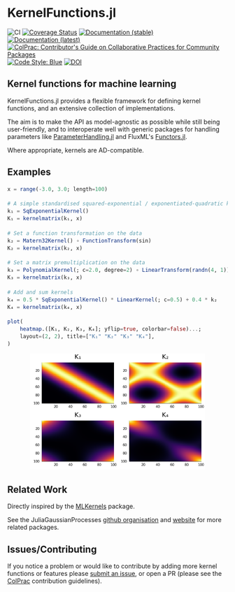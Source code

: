 # KernelFunctions.jl

![CI](https://github.com/JuliaGaussianProcesses/KernelFunctions.jl/workflows/CI/badge.svg?branch=master)
[![Coverage Status](https://coveralls.io/repos/github/JuliaGaussianProcesses/KernelFunctions.jl/badge.svg?branch=master)](https://coveralls.io/github/JuliaGaussianProcesses/KernelFunctions.jl?branch=master)
[![Documentation (stable)](https://img.shields.io/badge/docs-stable-blue.svg)](https://juliagaussianprocesses.github.io/KernelFunctions.jl/stable)
[![Documentation (latest)](https://img.shields.io/badge/docs-dev-blue.svg)](https://juliagaussianprocesses.github.io/KernelFunctions.jl/dev)
[![ColPrac: Contributor's Guide on Collaborative Practices for Community Packages](https://img.shields.io/badge/ColPrac-Contributor's%20Guide-blueviolet)](https://github.com/SciML/ColPrac)
[![Code Style: Blue](https://img.shields.io/badge/code%20style-blue-4495d1.svg)](https://github.com/invenia/BlueStyle)
[![DOI](https://zenodo.org/badge/188430419.svg)](https://zenodo.org/badge/latestdoi/188430419)



## Kernel functions for machine learning

KernelFunctions.jl provides a flexible framework for defining kernel functions, and an extensive collection of implementations.

The aim is to make the API as model-agnostic as possible while still being user-friendly, and to interoperate well with generic packages for handling parameters like [ParameterHandling.jl](https://github.com/invenia/ParameterHandling.jl/) and FluxML's [Functors.jl](https://github.com/FluxML/Functors.jl/).

Where appropriate, kernels are AD-compatible.

## Examples

```julia
x = range(-3.0, 3.0; length=100)

# A simple standardised squared-exponential / exponentiated-quadratic kernel.
k₁ = SqExponentialKernel()
K₁ = kernelmatrix(k₁, x)

# Set a function transformation on the data
k₂ = Matern32Kernel() ∘ FunctionTransform(sin)
K₂ = kernelmatrix(k₂, x)

# Set a matrix premultiplication on the data
k₃ = PolynomialKernel(; c=2.0, degree=2) ∘ LinearTransform(randn(4, 1))
K₃ = kernelmatrix(k₃, x)

# Add and sum kernels
k₄ = 0.5 * SqExponentialKernel() * LinearKernel(; c=0.5) + 0.4 * k₂
K₄ = kernelmatrix(k₄, x)

plot(
    heatmap.([K₁, K₂, K₃, K₄]; yflip=true, colorbar=false)...;
    layout=(2, 2), title=["K₁" "K₂" "K₃" "K₄"],
)
```
<p align=center>
  <img src="docs/src/assets/heatmap_combination.png" width=400px>
</p>

## Related Work

Directly inspired by the [MLKernels](https://github.com/trthatcher/MLKernels.jl) package.

See the JuliaGaussianProcesses [github organisation](https://github.com/JuliaGaussianProcesses) and [website](https://juliagaussianprocesses.github.io/) for more related packages.

## Issues/Contributing

If you notice a problem or would like to contribute by adding more kernel functions or features please [submit an issue](https://github.com/JuliaGaussianProcesses/KernelFunctions.jl/issues), or open a PR (please see the [ColPrac](https://github.com/SciML/ColPrac) contribution guidelines).
